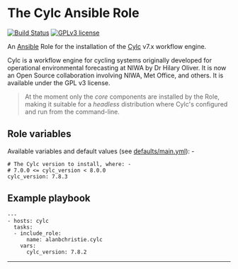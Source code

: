 # The Cylc Ansible Role

[![Build Status](https://travis-ci.org/alanbchristie/cylc.svg?branch=master)](https://travis-ci.org/alanbchristie/cylc)
[![GPLv3 license](https://img.shields.io/badge/License-GPLv3-blue.svg)](http://perso.crans.org/besson/LICENSE.html)

An [Ansible] Role for the installation of the [Cylc] v7.x workflow engine.

Cylc is a workflow engine for cycling systems originally developed for
operational environmental forecasting at NIWA by Dr Hilary Oliver.
It is now an Open Source collaboration involving NIWA, Met Office, and others.
It is available under the GPL v3 license.

>   At the moment only the _core_ components are installed by the Role, making
    it suitable for a _headless_ distribution where Cylc's configured and run
    from the command-line.

## Role variables
Available variables and default values
(see [defaults/main.yml](defaults/main.yml)): -

    # The Cylc version to install, where: -
    # 7.0.0 <= cylc_version < 8.0.0
    cylc_version: 7.8.3

## Example playbook

    ---
    - hosts: cylc
      tasks:
      - include_role:
          name: alanbchristie.cylc
        vars:
          cylc_version: 7.8.2

---

[Ansible]: https://pypi.org/project/ansible/
[Cylc]: https://cylc.github.io
